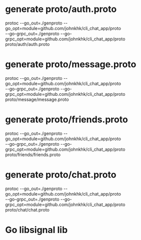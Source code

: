 # generate proto/auth.proto

protoc --go_out=./genproto --go_opt=module=github.com/johnkhk/cli_chat_app/proto \
  --go-grpc_out=./genproto --go-grpc_opt=module=github.com/johnkhk/cli_chat_app/proto \
  proto/auth/auth.proto

# generate proto/message.proto

protoc --go_out=./genproto --go_opt=module=github.com/johnkhk/cli_chat_app/proto \
  --go-grpc_out=./genproto --go-grpc_opt=module=github.com/johnkhk/cli_chat_app/proto \
  proto/message/message.proto

# generate proto/friends.proto

protoc --go_out=./genproto --go_opt=module=github.com/johnkhk/cli_chat_app/proto \
  --go-grpc_out=./genproto --go-grpc_opt=module=github.com/johnkhk/cli_chat_app/proto \
  proto/friends/friends.proto

# generate proto/chat.proto
protoc --go_out=./genproto --go_opt=module=github.com/johnkhk/cli_chat_app/proto \
  --go-grpc_out=./genproto --go-grpc_opt=module=github.com/johnkhk/cli_chat_app/proto \
  proto/chat/chat.proto


# Go libsignal lib
<!-- https://github.com/Johnkhk/libsignal-go -->